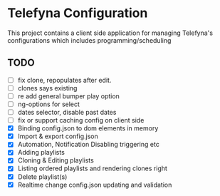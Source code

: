 # Telefyna Configuration

This project contains a client side application for managing Telefyna's configurations which includes programming/scheduling

## TODO
- [ ] fix clone, repopulates after edit. 
- [ ] clones says existing
- [ ] re add general bumper play option
- [ ] ng-options for select
- [ ] dates selector, disable past dates
- [ ] fix or support caching config on client side
- [x] Binding config.json to dom elements in memory
- [x] Import & export config.json
- [x] Automation, Notification Disabling triggering etc
- [x] Adding playlists
- [x] Cloning & Editing playlists
- [x] Listing ordered playlists and rendering clones right
- [x] Delete playlist(s)
- [x] Realtime change config.json updating and validation